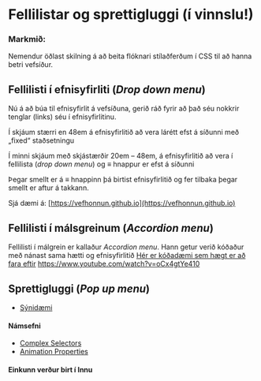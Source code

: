 # Fellilistar og sprettigluggi (í vinnslu!)

### Markmið:
Nemendur öðlast skilning á að beita flóknari stílaðferðum í CSS til að hanna betri vefsíður.

## Fellilisti í efnisyfirliti (_Drop down menu_)

Nú á að búa til efnisyfirlit á vefsíðuna, gerið ráð fyrir að það séu nokkrir tenglar (links) séu í efnisyfirlitinu.  
 
Í skjáum stærri en 48em á efnisyfirlitið að vera lárétt efst á síðunni með „fixed“ staðsetningu

Í minni skjáum með skjástærðir 20em – 48em, á efnisyfirlitið að vera í fellilista (_drop down menu_) og ≡ hnappur er efst á síðunni
 
Þegar smellt er á ≡ hnappinn þá birtist efnisyfirlitið og fer tilbaka þegar smellt er aftur á takkann. 

Sjá dæmi á: [https://vefhonnun.github.io](https://vefhonnun.github.io)

## Fellilisti í málsgreinum (_Accordion menu_)

Fellilisti í málgrein er kallaður _Accordion menu_. Hann getur verið kóðaður með nánast sama hætti og efnisyfirlitið [Hér er kóðadæmi sem hægt er að fara eftir](https://code-boxx.com/simple-responsive-accordion-pure-css/) 
https://www.youtube.com/watch?v=oCx4gtYe410

## Sprettigluggi (_Pop up menu_)



* [Sýnidæmi](https://github.com/vefhonnun/synidaemi/tree/main/verkefni-4)

#### Námsefni

* [Complex Selectors](Námsefni-4/README.md)
* [Animation Properties](Námsefni-4/animation-properties.md)


#### Einkunn verður birt í Innu

